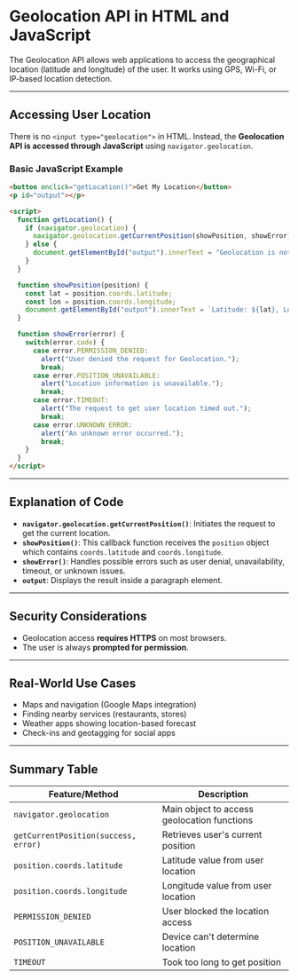 # Geolocation API in HTML and JavaScript

The Geolocation API allows web applications to access the geographical location (latitude and longitude) of the user. It works using GPS, Wi-Fi, or IP-based location detection.

---

## Accessing User Location

There is no `<input type="geolocation">` in HTML. Instead, the **Geolocation API is accessed through JavaScript** using `navigator.geolocation`.

### Basic JavaScript Example

```html
<button onclick="getLocation()">Get My Location</button>
<p id="output"></p>

<script>
  function getLocation() {
    if (navigator.geolocation) {
      navigator.geolocation.getCurrentPosition(showPosition, showError);
    } else {
      document.getElementById("output").innerText = "Geolocation is not supported by this browser.";
    }
  }

  function showPosition(position) {
    const lat = position.coords.latitude;
    const lon = position.coords.longitude;
    document.getElementById("output").innerText = `Latitude: ${lat}, Longitude: ${lon}`;
  }

  function showError(error) {
    switch(error.code) {
      case error.PERMISSION_DENIED:
        alert("User denied the request for Geolocation.");
        break;
      case error.POSITION_UNAVAILABLE:
        alert("Location information is unavailable.");
        break;
      case error.TIMEOUT:
        alert("The request to get user location timed out.");
        break;
      case error.UNKNOWN_ERROR:
        alert("An unknown error occurred.");
        break;
    }
  }
</script>
```

---

## Explanation of Code

* **`navigator.geolocation.getCurrentPosition()`**: Initiates the request to get the current location.
* **`showPosition()`**: This callback function receives the `position` object which contains `coords.latitude` and `coords.longitude`.
* **`showError()`**: Handles possible errors such as user denial, unavailability, timeout, or unknown issues.
* **`output`**: Displays the result inside a paragraph element.

---

## Security Considerations

* Geolocation access **requires HTTPS** on most browsers.
* The user is always **prompted for permission**.

---

## Real-World Use Cases

* Maps and navigation (Google Maps integration)
* Finding nearby services (restaurants, stores)
* Weather apps showing location-based forecast
* Check-ins and geotagging for social apps

---

## Summary Table

| Feature/Method                       | Description                                 |
| ------------------------------------ | ------------------------------------------- |
| `navigator.geolocation`              | Main object to access geolocation functions |
| `getCurrentPosition(success, error)` | Retrieves user's current position           |
| `position.coords.latitude`           | Latitude value from user location           |
| `position.coords.longitude`          | Longitude value from user location          |
| `PERMISSION_DENIED`                  | User blocked the location access            |
| `POSITION_UNAVAILABLE`               | Device can't determine location             |
| `TIMEOUT`                            | Took too long to get position               |
